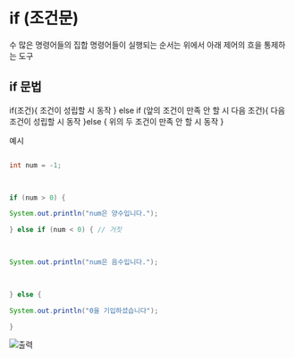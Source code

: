 
# if (조건문)

수 많은 명령어들의 집합 
명령어들이 실행되는 순서는 위에서 아래 
제어의 흐을 통제하는 도구

## if 문법 

if(조건){
조건이 성립할 시 동작
} else if (앞의 조건이 만족 안 할 시 다음 조건){
다음 조건이 성립할 시 동작
}else {
위의 두 조건이 만족 안 할 시 동작
}


예시
```java

int num = -1;

  

if (num > 0) {

System.out.println("num은 양수입니다.");

} else if (num < 0) { // 거짓

  

System.out.println("num은 음수입니다.");

  

} else {

System.out.println("0을 기입하셨습니다");

}

```

![출력](https://github.com/juniel1299/juniel1299.github.io/assets/62318700/66e9f998-8dc6-4259-9b3c-401f42f3a046)


